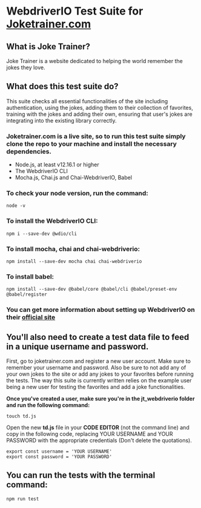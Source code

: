 # WebdriverIO Test Suite for [Joketrainer.com](https://www.joketrainer.com/)

## What is Joke Trainer?
Joke Trainer is a website dedicated to helping the world remember the jokes they love. 

## What does this test suite do?

This suite checks all essential functionalities of the site including authentication, using the jokes, adding them to their collection of favorites, training with the jokes and adding their own, ensuring that user's jokes are integrating into the existing library correctly.

### Joketrainer.com is a live site, so to run this test suite simply clone the repo to your machine and install the necessary dependencies.

- Node.js, at least v12.16.1 or higher
- The WebdriverIO CLI
- Mocha.js, Chai.js and Chai-WebdriverIO, Babel

### To check your node version, run the command:

``` 
node -v
```
### To install the WebdriverIO CLI:

```
npm i --save-dev @wdio/cli
```

### To install mocha, chai and chai-webdriverio:

```
npm install --save-dev mocha chai chai-webdriverio
```

### To install babel:

```
npm install --save-dev @babel/core @babel/cli @babel/preset-env @babel/register
```

### You can get more information about setting up WebdriverIO on their [official site](https://webdriver.io/docs/gettingstarted.html)

## You'll also need to create a test data file to feed in a unique username and password.

First, go to joketrainer.com and register a new user account. Make sure to remember your username and password. Also be sure to not add any of your own jokes to the site or add any jokes to your favorites before running the tests. The way this suite is currently written relies on the example user being a new user for testing the favorites and add a joke functionalities.

**Once you've created a user, make sure you're in the jt_webdriverio folder and run the following command:**

```
touch td.js
```

Open the new **td.js** file in your **CODE EDITOR** (not the command line) and copy in the following code, replacing YOUR USERNAME and YOUR PASSWORD with the appropriate credentials (Don't delete the quotations).

```
export const username = 'YOUR USERNAME'
export const password = 'YOUR PASSWORD'
```

## You can run the tests with the terminal command:

```
npm run test
```

